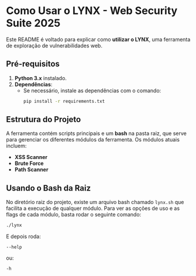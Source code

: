 # Como Usar o LYNX - Web Security Suite 2025

Este README é voltado para explicar como **utilizar o LYNX**, uma ferramenta de exploração de vulnerabilidades web.

## Pré-requisitos

1. **Python 3.x** instalado.
2. **Dependências**:
   - Se necessário, instale as dependências com o comando:
     ```bash
     pip install -r requirements.txt
     ```

## Estrutura do Projeto

A ferramenta contém scripts principais e um **bash** na pasta raiz, que serve para gerenciar os diferentes módulos da ferramenta.
Os módulos atuais incluem:

- **XSS Scanner**
- **Brute Force**
- **Path Scanner**

## Usando o Bash da Raiz

No diretório raiz do projeto, existe um arquivo bash chamado `lynx.sh` que facilita a execução de qualquer módulo. Para ver as opções de uso e as flags de cada módulo, basta rodar o seguinte comando:

```bash
./lynx
```

E depois roda:

```
--help
```

ou:

```
-h
```